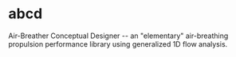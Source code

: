 # abcd
Air-Breather Conceptual Designer -- an "elementary" air-breathing propulsion performance library using generalized 1D flow analysis.
